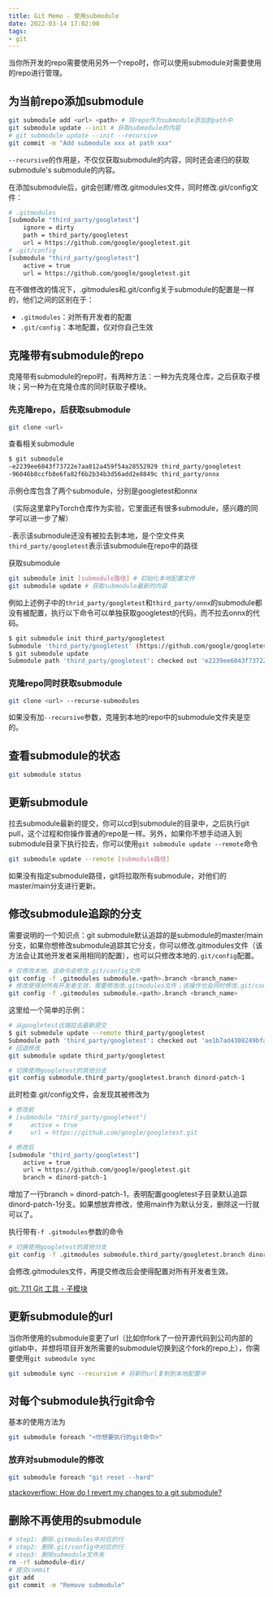 ```yaml
---
title: Git Memo - 使用submodule
date: 2022-03-14 17:02:00
tags:
- git
---
```


当你所开发的repo需要使用另外一个repo时，你可以使用submodule对需要使用的repo进行管理。

## 为当前repo添加submodule

```bash
git submodule add <url> <path> # 将repo作为submodule添加到path中
git submodule update --init # 获取submodule的内容
# git submodule update --init --recursive
git commit -m "Add submodule xxx at path xxx"
```

`--recursive`的作用是，不仅仅获取submodule的内容，同时还会递归的获取submodule's submodule的内容。

在添加submodule后，git会创建/修改.gitmodules文件，同时修改.git/config文件：

```bash
# .gitmodules
[submodule "third_party/googletest"]
    ignore = dirty
    path = third_party/googletest
    url = https://github.com/google/googletest.git
# .git/config
[submodule "third_party/googletest"]
    active = true
    url = https://github.com/google/googletest.git
```

在不做修改的情况下，.gitmodules和.git/config关于submodule的配置是一样的，他们之间的区别在于：

- `.gitmodules`：对所有开发者的配置
- `.git/config`：本地配置，仅对你自己生效

## 克隆带有submodule的repo

克隆带有submodule的repo时，有两种方法：一种为先克隆仓库，之后获取子模块；另一种为在克隆仓库的同时获取子模块。

### 先克隆repo，后获取submodule

```bash
git clone <url>
```

查看相关submodule

```bash
$ git submodule
-e2239ee6043f73722e7aa812a459f54a28552929 third_party/googletest
-96046b8ccfb8e6fa82f6b2b34b3d56add2e8849c third_party/onnx
```

示例仓库包含了两个submodule，分别是googletest和onnx

（实际这里拿PyTorch仓库作为实验，它里面还有很多submodule，感兴趣的同学可以进一步了解）

`-`表示该submodule还没有被拉去到本地，是个空文件夹
`third_party/googletest`表示该submodule在repo中的路径

获取submodule

```bash
git submodule init [submodule路径] # 初始化本地配置文件
git submodule update # 获取submodule最新的内容
```

例如上述例子中的`thrid_party/googletest`和`third_party/onnx`的submodule都没有被配置，执行以下命令可以单独获取googletest的代码，而不拉去onnx的代码。

```bash
$ git submodule init third_party/googletest
Submodule 'third_party/googletest' (https://github.com/google/googletest.git) registered for path 'third_party/googletest'
$ git submodule update
Submodule path 'third_party/googletest': checked out 'e2239ee6043f73722e7aa812a459f54a28552929'
```

### 克隆repo同时获取submodule

```bash
git clone <url> --recurse-submodules
```

如果没有加`--recursive`参数，克隆到本地的repo中的submodule文件夹是空的。

## 查看submodule的状态

```bash
git submodule status
```

## 更新submodule

拉去submodule最新的提交，你可以cd到submodule的目录中，之后执行git pull，这个过程和你操作普通的repo是一样。另外，如果你不想手动进入到submodule目录下执行拉去，你可以使用`git submodule update --remote`命令

```bash
git submodule update --remote [submodule路径]
```

如果没有指定submodule路径，git将拉取所有submodule，对他们的master/main分支进行更新。

## 修改submodule追踪的分支

需要说明的一个知识点：git submodule默认追踪的是submodule的master/main分支，如果你想修改submodule追踪其它分支，你可以修改.gitmodules文件（该方法会让其他开发者采用相同的配置），也可以只修改本地的`.git/config`配置。

```bash
# 仅修改本地，该命令会修改.git/config文件
git config -f .gitmodules submodule.<path>.branch <branch_name>
# 修改使得对所有开发者生效，需要修改改.gitmodules文件；该操作也会同时修改.git/config
git config -f .gitmodules submodule.<path>.branch <branch_name>
```

这里给一个简单的示例：

```bash
# 从googletest远端拉去最新提交
$ git submodule update --remote third_party/googletest
Submodule path 'third_party/googletest': checked out 'ae1b7ad4308249bfa928e65d1a33be117fc0992c' # 此时本地仓库会显示third_party/googletest Modified
# 回退修改
git submodule update third_party/googletest
```

```bash
# 切换使用googletest的其他分支
git config submodule.third_party/googletest.branch dinord-patch-1
```

此时检查.git/config文件，会发现其被修改为

```bash
# 修改前
# [submodule "third_party/googletest"]
#     active = true
#     url = https://github.com/google/googletest.git

# 修改后
[submodule "third_party/googletest"]
    active = true
    url = https://github.com/google/googletest.git
    branch = dinord-patch-1
```

增加了一行branch = dinord-patch-1，表明配置googletest子目录默认追踪dinord-patch-1分支。如果想放弃修改，使用main作为默认分支，删除这一行就可以了。

执行带有`-f .gitmodules`参数的命令

```bash
# 切换使用googletest的其他分支
git config -f .gitmodules submodule.third_party/googletest.branch dinord-patch-1
```

会修改.gitmodules文件，再提交修改后会使得配置对所有开发者生效。

[git: 7.11 Git 工具 - 子模块](https://git-scm.com/book/zh/v2/Git-%E5%B7%A5%E5%85%B7-%E5%AD%90%E6%A8%A1%E5%9D%97)

## 更新submodule的url

当你所使用的submodule变更了url（比如你fork了一份开源代码到公司内部的gitlab中，并想将项目开发所需要的submodule切换到这个fork的repo上），你需要使用`git submodule sync`

```bash
git submodule sync --recursive # 将新的url复制到本地配置中
```

## 对每个submodule执行git命令

基本的使用方法为

```bash
git submodule foreach "<你想要执行的git命令>"
```

### 放弃对submodule的修改

```bash
git submodule foreach "git reset --hard"
```

[stackoverflow: How do I revert my changes to a git submodule?](https://stackoverflow.com/a/23668025)

## 删除不再使用的submodule

```bash
# step1: 删除.gitmodules中对应的行
# step2: 删除.git/config中对应的行
# step3: 删除submodule文件夹
rm -rf submodule-dir/
# 提交commit
git add
git commit -m "Remove submodule"
```
